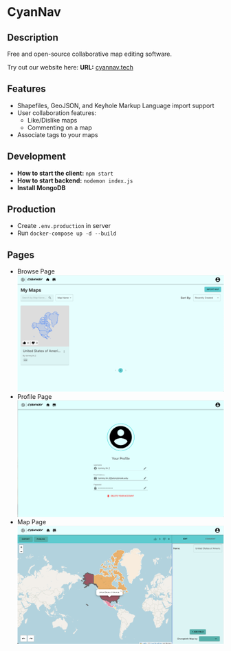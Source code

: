 # CyanNav

## Description

Free and open-source collaborative map editing software.

Try out our website here: **URL:** [cyannav.tech](http://cyannav.tech)

## Features

- Shapefiles, GeoJSON, and Keyhole Markup Language import support
- User collaboration features:
  - Like/Dislike maps
  - Commenting on a map
- Associate tags to your maps

## Development

- **How to start the client:** `npm start`
- **How to start backend:** `nodemon index.js`
- **Install MongoDB**

## Production

- Create `.env.production` in server
- Run `docker-compose up -d --build`

## Pages

- Browse Page
  ![Browse Page](/client/src/assets/Browse_Page.png)
- Profile Page
  ![Browse Page](/client/src/assets/Profile_Page.png)
- Map Page
  ![Browse Page](/client/src/assets/Map_Viewing_Page.png)

